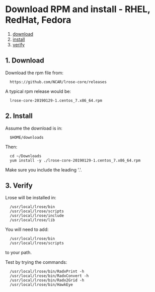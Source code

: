 # Download RPM and install - RHEL, RedHat, Fedora

1. [download](#download)
2. [install](#install)
3. [verify](#verify)

## 1. Download

Download the rpm file from:

```
  https://github.com/NCAR/lrose-core/releases
```

A typical rpm release would be:

```
  lrose-core-20190129-1.centos_7.x86_64.rpm
```

<a name="install"/>

## 2. Install

Assume the download is in:

```
  $HOME/downloads
```

Then:

```
  cd ~/Downloads
  yum install -y ./lrose-core-20190129-1.centos_7.x86_64.rpm
```

Make sure you include the leading '.'.

<a name="verify"/>

## 3. Verify

Lrose will be installed in:

```
  /usr/local/lrose/bin
  /usr/local/lrose/scripts
  /usr/local/lrose/include
  /usr/local/lrose/lib
```

You will need to add:

```
  /usr/local/lrose/bin
  /usr/local/lrose/scripts
```

to your path.

Test by trying the commands:

```
  /usr/local/lrose/bin/RadxPrint -h
  /usr/local/lrose/bin/RadxConvert -h
  /usr/local/lrose/bin/Radx2Grid -h
  /usr/local/lrose/bin/HawkEye
```
